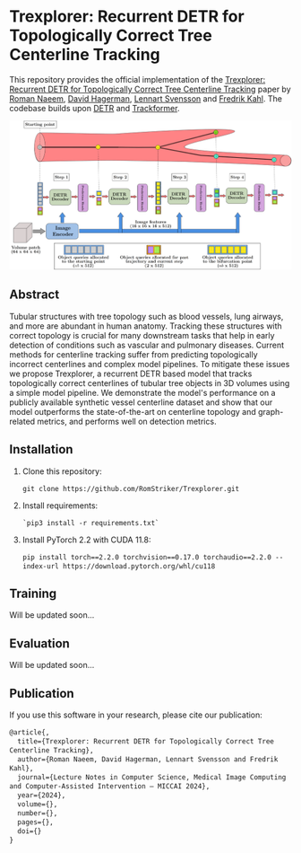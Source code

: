 # Trexplorer: Recurrent DETR for Topologically Correct Tree Centerline Tracking

This repository provides the official implementation of the [Trexplorer: Recurrent DETR for Topologically Correct Tree Centerline Tracking](https://github.com/RomStriker/Trexplorer) paper by [Roman Naeem](https://research.chalmers.se/en/person/nroman), [David Hagerman](https://research.chalmers.se/en/person/olzond), [Lennart Svensson](https://research.chalmers.se/person/pale) and [Fredrik Kahl](https://www.chalmers.se/personer/kahlf/). The codebase builds upon [DETR](https://github.com/facebookresearch/detr) and [Trackformer](https://github.com/timmeinhardt/trackformer).

<!-- **As the paper is still under submission this repository will continuously be updated and might at times not reflect the current state of the [arXiv paper](https://arxiv.org/abs/2012.01866).** -->

<div align="center">
    <img src="docs/architecture.png" alt="arch" width="1000"/>
</div>

## Abstract

Tubular structures with tree topology such as blood vessels, lung airways, and more are abundant in human anatomy. Tracking these structures with correct topology is crucial for many downstream tasks that help in early detection of conditions such as vascular and pulmonary diseases. Current methods for centerline tracking suffer from predicting topologically incorrect centerlines and complex model pipelines. To mitigate these issues we propose Trexplorer, a recurrent DETR based model that tracks topologically correct centerlines of tubular tree objects in 3D volumes using a simple model pipeline. We demonstrate the model's performance on a publicly available synthetic vessel centerline dataset and show that our model outperforms the state-of-the-art on centerline topology and graph-related metrics, and performs well on detection metrics.

## Installation
1. Clone this repository:
    ```
    git clone https://github.com/RomStriker/Trexplorer.git
    ``` 
2. Install requirements:
    ```
    `pip3 install -r requirements.txt`
    ```
3. Install PyTorch 2.2 with CUDA 11.8:
    ```
    pip install torch==2.2.0 torchvision==0.17.0 torchaudio==2.2.0 --index-url https://download.pytorch.org/whl/cu118
    ```

## Training
Will be updated soon...

## Evaluation
Will be updated soon...

## Publication
If you use this software in your research, please cite our publication:

```
@article{,
  title={Trexplorer: Recurrent DETR for Topologically Correct Tree Centerline Tracking},
  author={Roman Naeem, David Hagerman, Lennart Svensson and Fredrik Kahl},
  journal={Lecture Notes in Computer Science, Medical Image Computing and Computer-Assisted Intervention – MICCAI 2024},
  year={2024},
  volume={},
  number={},
  pages={},
  doi={}
}
```